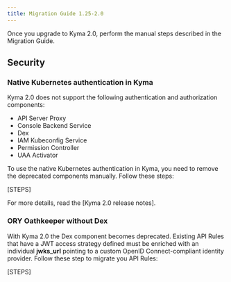 ```yaml
---
title: Migration Guide 1.25-2.0
---
```


Once you upgrade to Kyma 2.0, perform the manual steps described in the Migration Guide.

## Security

### Native Kubernetes authentication in Kyma

Kyma 2.0 does not support the following authentication and authorization components:

- API Server Proxy
- Console Backend Service
- Dex
- IAM Kubeconfig Service
- Permission Controller
- UAA Activator

To use the native Kubernetes authentication in Kyma, you need to remove the deprecated components manually. Follow these steps:

[STEPS]

For more details, read the [Kyma 2.0 release notes].

### ORY Oathkeeper without Dex

With Kyma 2.0 the Dex component becomes deprecated. Existing API Rules that have a JWT access strategy defined must be enriched with an individual **jwks_url** pointing to a custom OpenID Connect-compliant identity provider. Follow these step to migrate you API Rules:

[STEPS]

